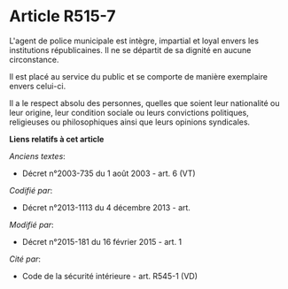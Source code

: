 # Article R515-7

L'agent de police municipale est intègre, impartial et loyal envers les institutions républicaines. Il ne se départit de sa
dignité en aucune circonstance.

Il est placé au service du public et se comporte de manière exemplaire envers celui-ci.

Il a le respect absolu des personnes, quelles que soient leur nationalité ou leur origine, leur condition sociale ou leurs
convictions politiques, religieuses ou philosophiques ainsi que leurs opinions syndicales.

**Liens relatifs à cet article**

_Anciens textes_:

  - Décret n°2003-735 du 1 août 2003 - art. 6 (VT)

_Codifié par_:

  - Décret n°2013-1113 du 4 décembre 2013 - art.

_Modifié par_:

  - Décret n°2015-181 du 16 février 2015 - art. 1

_Cité par_:

  - Code de la sécurité intérieure - art. R545-1 (VD)
